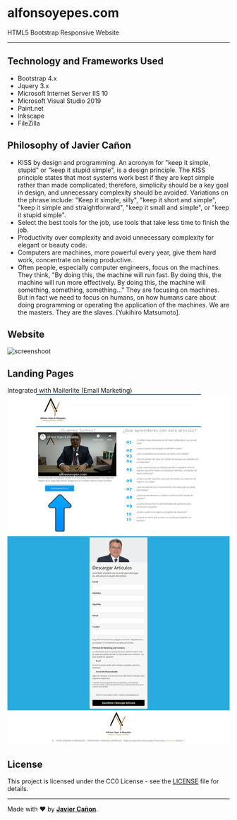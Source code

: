 # alfonsoyepes.com
HTML5 Bootstrap Responsive Website

--- 
## Technology and Frameworks Used

* Bootstrap 4.x
* Jquery 3.x
* Microsoft Internet Server IIS 10
* Microsoft Visual Studio 2019
* Paint.net
* Inkscape
* FileZilla


## Philosophy of Javier Cañon

* KISS by design and programming. An acronym for "keep it simple, stupid" or "keep it stupid simple", is a design principle. The KISS principle states that most systems work best if they are kept simple rather than made complicated; therefore, simplicity should be a key goal in design, and unnecessary complexity should be avoided. Variations on the phrase include: "Keep it simple, silly", "keep it short and simple", "keep it simple and straightforward", "keep it small and simple", or "keep it stupid simple".
* Select the best tools for the job, use tools that take less time to finish the job.
* Productivity over complexity and avoid unnecessary complexity for elegant or beauty code.
* Computers are machines, more powerful every year, give them hard work, concentrate on being productive.
* Often people, especially computer engineers, focus on the machines. They think, "By doing this, the machine will run fast. By doing this, the machine will run more effectively. By doing this, the machine will something, something, something..." They are focusing on machines. But in fact we need to focus on humans, on how humans care about doing programming or operating the application of the machines. We are the masters. They are the slaves. [Yukihiro Matsumoto].

## Website
![screenshoot](docs/images/screencapture-2020-10-06.jpg)

## Landing Pages

Integrated with Mailerlite (Email Marketing)
![screenshoot](docs/images/screencapture-landing1-2020-10-06.jpg)

## License

This project is licensed under the CC0 License - see the [LICENSE](LICENSE) file for details.

---
Made with ❤️ by **[Javier Cañon](https://javiercanon.com)**.
